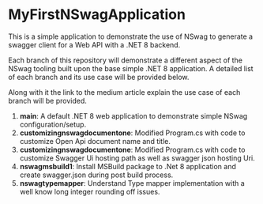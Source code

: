 # MyFirstNSwagApplication

This is a simple application to demonstrate the use of NSwag to generate a swagger client for a Web API with a .NET 8 backend. 

Each branch of this repository will demonstrate a different aspect of the NSwag tooling built upon the base simple .NET 8 application. A detailed list of each branch and its use case will be provided below.

Along with it the link to the medium article explain the use case of each branch will be provided.

1. **main**: A default .NET 8 web application to demonstrate simple NSwag configuration/setup.
2. **customizingnswagdocumentone**: Modified Program.cs with code to customize Open Api document name and title.
2. **customizingnswagdocumentone**: Modified Program.cs with code to customize Swagger Ui hosting path as well as swagger json hosting Uri.
4. **nswagmsbuild1**: Install MSBuild package to .Net 8 application and create swagger.json during post build process.
5. **nswagtypemapper**: Understand Type mapper implementation with a well know long integer rounding off issues.